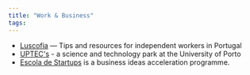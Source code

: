 ```yaml
---
title: "Work & Business"
tags:
---
```


- [Luscofia](https://www.luscofia.com/) &#8212; Tips and resources for independent workers in Portugal
- [UPTEC's](http://uptec.up.pt/en/corporate/uptec) - a science and technology park at the University of Porto
- [Escola de Startups](http://escoladestartups.org/?lang=en) is a business ideas acceleration programme.
